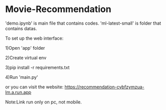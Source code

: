 # Movie-Recommendation

'demo.ipynb' is main file that contains codes.
'ml-latest-small' is folder that contains datas.

To set up the web interface:

1)Open 'app' folder

2)Create virtual env

3)pip install -r requirements.txt

4)Run 'main.py'


or you can visit the website:
https://recommendation-cybfzymzua-lm.a.run.app

Note:Link run only on pc, not mobile.
